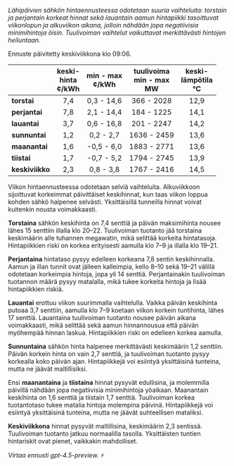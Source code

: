 *Lähipäivien sähkön hintaennusteessa odotetaan suuria vaihteluita: torstain ja perjantain korkeat hinnat sekä lauantain aamun hintapiikki tasoittuvat viikonlopun ja alkuviikon aikana, jolloin nähdään jopa negatiivisia minimihintoja öisin. Tuulivoiman vaihtelut vaikuttavat merkittävästi hintojen heiluntaan.*

Ennuste päivitetty keskiviikkona klo 09:06.

|           | keski-<br>hinta<br>¢/kWh | min - max<br>¢/kWh | tuulivoima<br>min - max<br>MW | keski-<br>lämpötila<br>°C |
|:----------|:------------------------:|:-------------------:|:----------------------------:|:-------------------------:|
| **torstai**    |          7,4           |     0,3 - 14,6     |          366 - 2028          |           12,9            |
| **perjantai**  |          7,8           |     2,1 - 14,4     |          184 - 1225          |           14,1            |
| **lauantai**   |          3,7           |     0,6 - 16,8     |          201 - 2247          |           14,2            |
| **sunnuntai**  |          1,2           |     0,2 - 2,7      |         1636 - 2459          |           13,6            |
| **maanantai**  |          1,6           |    -0,5 - 6,0      |         1883 - 2771          |           13,6            |
| **tiistai**    |          1,7           |    -0,7 - 5,2      |         1794 - 2745          |           13,9            |
| **keskiviikko**|          2,3           |     0,8 - 3,8      |         1767 - 2416          |           14,5            |

Viikon hintaennusteessa odotetaan selviä vaihteluita. Alkuviikkoon sijoittuvat korkeimmat päivittäiset keskihinnat, kun taas viikon loppua kohden sähkö halpenee selvästi. Yksittäisillä tunneilla hinnat voivat kuitenkin nousta voimakkaasti.

**Torstaina** sähkön keskihinta on 7,4 senttiä ja päivän maksimihinta nousee lähes 15 senttiin illalla klo 20–22. Tuulivoiman tuotanto jää torstaina keskimäärin alle tuhannen megawatin, mikä selittää korkeita hintatasoja. Hintapiikkien riski on korkea erityisesti aamulla klo 7–9 ja illalla klo 19–21.

**Perjantaina** hintataso pysyy edelleen korkeana 7,8 sentin keskihinnalla. Aamun ja illan tunnit ovat jälleen kalleimpia, kello 8–10 sekä 19–21 välillä odotetaan korkeimpia hintoja, jopa yli 14 senttiä. Perjantainakin tuulivoiman tuotannon määrä pysyy matalalla, mikä tukee korkeita hintoja ja lisää hintapiikkien riskiä.

**Lauantai** erottuu viikon suurimmalla vaihtelulla. Vaikka päivän keskihinta putoaa 3,7 senttiin, aamulla klo 7–9 koetaan viikon korkein tuntihinta, lähes 17 senttiä. Lauantaina tuulivoiman tuotanto nousee päivän aikana voimakkaasti, mikä selittää sekä aamun hinnannousua että päivän myöhempää hinnan laskua. Hintapiikkien riski on edelleen korkea aamulla.

**Sunnuntaina** sähkön hinta halpenee merkittävästi keskimäärin 1,2 senttiin. Päivän korkein hinta on vain 2,7 senttiä, ja tuulivoiman tuotanto pysyy korkealla koko päivän ajan. Hintapiikkejä voi esiintyä yksittäisinä tunteina, mutta ne jäävät maltillisiksi.

Ensi **maanantaina** ja **tiistaina** hinnat pysyvät edullisina, ja molemmilla päivillä nähdään jopa negatiivisia minimihintoja yöaikaan. Maanantain keskihinta on 1,6 senttiä ja tiistain 1,7 senttiä. Tuulivoiman korkea tuotantotaso tukee matalia hintoja molempina päivinä. Hintapiikkejä voi esiintyä yksittäisinä tunteina, mutta ne jäävät suhteellisen mataliksi.

**Keskiviikkona** hinnat pysyvät maltillisina, keskimäärin 2,3 sentissä. Tuulivoiman tuotanto jatkuu normaalilla tasolla. Yksittäisten tuntien hintariskit ovat pienet, vaikkakin mahdolliset.

*Virtaa ennusti gpt-4.5-preview.* ⚡
